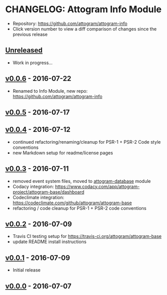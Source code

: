 # CHANGELOG: Attogram Info Module

- Repository: <https://github.com/attogram/attogram-info>
- Click version number to view a diff comparison of changes since the previous release

## [Unreleased]

- Work in progress...

## [v0.0.6] - 2016-07-22

- Renamed to Info Module, new repo: <https://github.com/attogram/attogram-info>

## [v0.0.5] - 2016-07-17

## [v0.0.4] - 2016-07-12

- continued refactoring/renaming/cleanup for PSR-1 + PSR-2 Code style conventions
- new Markdown setup for readme/license pages

## [v0.0.3] - 2016-07-11

- removed event system files, moved to
  [attogram-database](https://github.com/attogram/attogram-database) module
- Codacy integration: <https://www.codacy.com/app/attogram-project/attogram-base/dashboard>
- Codeclimate integration: <https://codeclimate.com/github/attogram/attogram-base>
- refactoring / code cleanup for PSR-1 + PSR-2 code conventions

## [v0.0.2] - 2016-07-09

- Travis CI testing setup for <https://travis-ci.org/attogram/attogram-base>
- update README install instructions

## [v0.0.1] - 2016-07-09

- Initial release

## [v0.0.0] - 2016-07-07


[Unreleased]: https://github.com/attogram/attogram-info/compare/v0.0.6...HEAD
[v0.0.6]: https://github.com/attogram/attogram-info/compare/v0.05...v0.06
[v0.0.5]: https://github.com/attogram/attogram-info/compare/9c0892d...v0.05
[v0.0.4]: https://github.com/attogram/attogram-base/compare/v0.0.3...v0.0.4
[v0.0.3]: https://github.com/attogram/attogram-base/compare/v0.0.2...v0.0.3
[v0.0.2]: https://github.com/attogram/attogram-base/compare/v0.0.1...v0.0.2
[v0.0.1]: https://github.com/attogram/attogram-base/compare/f046fa2...v0.0.1
[v0.0.0]: https://github.com/attogram/attogram-base/tree/f046fa2
